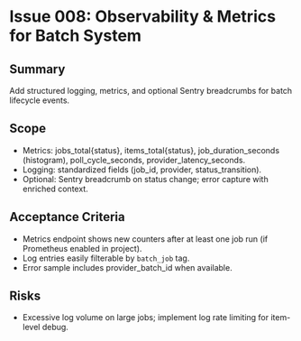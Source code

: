 # Issue 008: Observability & Metrics for Batch System

## Summary

Add structured logging, metrics, and optional Sentry breadcrumbs for batch lifecycle events.

## Scope

- Metrics: jobs_total{status}, items_total{status}, job_duration_seconds (histogram), poll_cycle_seconds, provider_latency_seconds.
- Logging: standardized fields (job_id, provider, status_transition).
- Optional: Sentry breadcrumb on status change; error capture with enriched context.

## Acceptance Criteria

- Metrics endpoint shows new counters after at least one job run (if Prometheus enabled in project).
- Log entries easily filterable by `batch_job` tag.
- Error sample includes provider_batch_id when available.

## Risks

- Excessive log volume on large jobs; implement log rate limiting for item-level debug.
